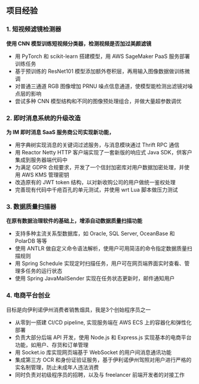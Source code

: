 ## 项目经验

### 1. 短视频滤镜检测器
**使用 CNN 模型训练短视频分类器，检测视频是否加过美颜滤镜**
- 用 PyTorch 和 scikit-learn 搭建模型，用 AWS SageMaker PaaS 服务部署训练任务
- 基于预训练的 ResNet101 模型添加额外卷积层，再用输入图像数据做训练微调
- 对普通三通道 RGB 图像增加 PRNU 噪点信息通道，使模型能检测出滤镜对噪点层的影响
- 尝试多种 CNN 模型结构和不同的图像预处理组合，并做大量超参数调优

### 2. 即时消息系统的升级改造
**为 IM 即时消息 SaaS 服务商公司实现新功能，**
- 用字典树实现消息的关键词过滤服务，与消息模块通过 Thrift RPC 通信
- 用 Reactor Netty HTTP 客户端实现了一套新版的响应式 Java SDK，供客户集成到服务器端代码中
- 为满足 GDPR 合规要求，开发了一个信封加密库对用户数据加密处理，并使用 AWS KMS 管理密钥
- 改造原有的 JWT token 结构，以对新收购公司的用户做统一鉴权处理
- 完善现有代码中千疮百孔的单元测试，并使用 wrt Lua 脚本做压力测试

### 3. 数据质量扫描器
**在原有数据治理软件的基础上，增添自动数据质量扫描功能**
- 支持多种主流关系型数据库，如 Oracle, SQL Server, OceanBase 和 PolarDB 等等
- 使用 ANTLR 做自定义命令语法解析，使用户可用简洁的命令指定数据质量扫描规则
- 用 Spring Schedule 实现定时扫描任务，用户可在网页端界面实时查看、管理多任务的运行状态
- 使用 Spring JavaMailSender 实现在任务状态更新时，邮件通知用户

### 4. 电商平台创业
目标是向伊利诺伊州消费者销售烟具，我是3个创始程序员之一
- 从零到一搭建 CI/CD pipeline, 实现服务端在 AWS ECS 上的容器化和弹性化部署
- 负责大部分后端 API 开发，使用 Node.js 和 Express.js 实现基本的电商平台功能，如用户、存货和订单管理
- 用 Socket.io 库实现网页端基于 WebSocket 的用户间消息通讯功能
- 集成第三方 OCR 和身份证验证服务，基于伊利诺伊州驾照对用户进行严格的实名制管理，防止未成年人违法消费
- 同时负责对初级程序员的招聘，以及与 freelancer 前端开发者的对接工作


